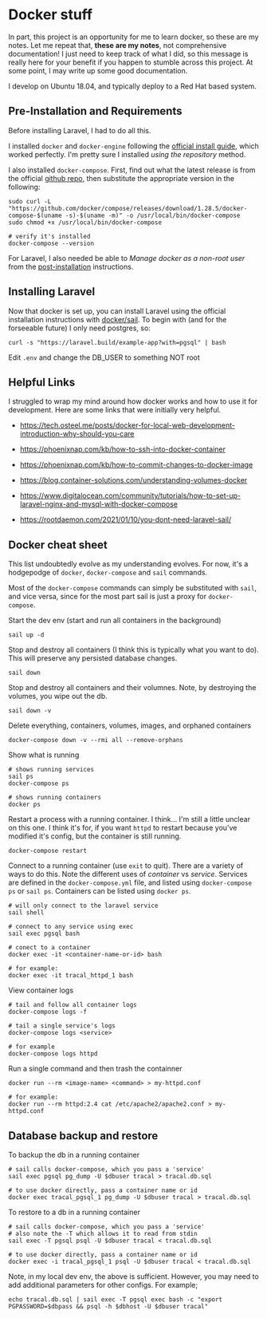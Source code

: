 # Docker stuff

In part, this project is an opportunity for me to learn docker, so these are my
notes.  Let me repeat that, **these are my notes**, not comprehensive
documentation!  I just need to keep track of what I did, so this message is
really here for your benefit if you happen to stumble across this project.  At
some point, I may write up some good documentation.

I develop on Ubuntu 18.04, and typically deploy to a Red Hat based system.

## Pre-Installation and Requirements

Before installing Laravel, I had to do all this.

I installed `docker` and `docker-engine` following the
[official install guide](https://docs.docker.com/engine/install/ubuntu/), which worked
perfectly.  I'm pretty sure I installed _using the repository_ method.

I also installed `docker-compose`. First, find out what the latest release is from the official
[github repo](https://github.com/docker/compose/releases), then substitute the appropriate
version in the following:
```
sudo curl -L "https://github.com/docker/compose/releases/download/1.28.5/docker-compose-$(uname -s)-$(uname -m)" -o /usr/local/bin/docker-compose
sudo chmod +x /usr/local/bin/docker-compose

# verify it's installed
docker-compose --version
```

For Laravel, I also needed be able to _Manage docker as a non-root user_ from the
[post-installation](https://docs.docker.com/engine/install/linux-postinstall/) instructions.

## Installing Laravel

Now that docker is set up, you can install Laravel using the official installation instructions with
[docker/sail](https://laravel.com/docs/8.x/installation#getting-started-on-linux). To begin with (and
for the forseeable future) I only need postgres, so:
```
curl -s "https://laravel.build/example-app?with=pgsql" | bash
```

Edit `.env` and change the DB_USER to something NOT root

## Helpful Links

I struggled to wrap my mind around how docker works and how to use it for development. Here are some
links that were initially very helpful.

* https://tech.osteel.me/posts/docker-for-local-web-development-introduction-why-should-you-care
* https://phoenixnap.com/kb/how-to-ssh-into-docker-container
* https://phoenixnap.com/kb/how-to-commit-changes-to-docker-image
* https://blog.container-solutions.com/understanding-volumes-docker

* https://www.digitalocean.com/community/tutorials/how-to-set-up-laravel-nginx-and-mysql-with-docker-compose
* https://rootdaemon.com/2021/01/10/you-dont-need-laravel-sail/

## Docker cheat sheet

This list undoubtedly evolve as my understanding evolves. For now, it's a
hodgepodge of `docker`, `docker-compose` and `sail` commands.

Most of the `docker-compose` commands can simply be substituted with `sail`,
and vice versa, since for the most part sail is just a proxy for `docker-compose`.

Start the dev env (start and run all containers in the background)
```
sail up -d
```

Stop and destroy all containers (I think this is typically what you want to
do).  This will preserve any persisted database changes.
```
sail down
```

Stop and destroy all containers and their volumnes. Note, by destroying the
volumes, you wipe out the db.
```
sail down -v
```

Delete everything, containers, volumes, images, and orphaned containers
```
docker-compose down -v --rmi all --remove-orphans
```

Show what is running
```
# shows running services
sail ps
docker-compose ps

# shows running containers
docker ps
```

Restart a process with a running container. I think...  I'm still a little
unclear on this one.  I think it's for, if you want `httpd` to restart because
you've modified it's config, but the container is still running.
```
docker-compose restart
```

Connect to a running container (use `exit` to quit). There are a variety of
ways to do this. Note the different uses of _container_ vs _service_.  Services
are defined in the `docker-compose.yml` file, and listed using `docker-compose
ps` or `sail ps`. Containers can be listed using `docker ps`.
```
# will only connect to the laravel service
sail shell

# connect to any service using exec
sail exec pgsql bash

# conect to a container
docker exec -it <container-name-or-id> bash

# for example:
docker exec -it tracal_httpd_1 bash
```

View container logs
```
# tail and follow all container logs
docker-compose logs -f

# tail a single service's logs
docker-compose logs <service>

# for example
docker-compose logs httpd
```

Run a single command and then trash the containner
```
docker run --rm <image-name> <command> > my-httpd.conf

# for example:
docker run --rm httpd:2.4 cat /etc/apache2/apache2.conf > my-httpd.conf
```


## Database backup and restore

To backup the db in a running container
```
# sail calls docker-compose, which you pass a 'service'
sail exec pgsql pg_dump -U $dbuser tracal > tracal.db.sql

# to use docker directly, pass a container name or id
docker exec tracal_pgsql_1 pg_dump -U $dbuser tracal > tracal.db.sql
```

To restore to a db in a running container
```
# sail calls docker-compose, which you pass a 'service'
# also note the -T which allows it to read from stdin
sail exec -T pgsql psql -U $dbuser tracal < tracal.db.sql

# to use docker directly, pass a container name or id
docker exec -i tracal_pgsql_1 psql -U $dbuser tracal < tracal.db.sql
```

Note, in my local dev env, the above is sufficient. However, you may need to
add additional parameters for other configs. For example;
```
echo tracal.db.sql | sail exec -T pgsql exec bash -c "export PGPASSWORD=$dbpass && psql -h $dbhost -U $dbuser tracal"
```



